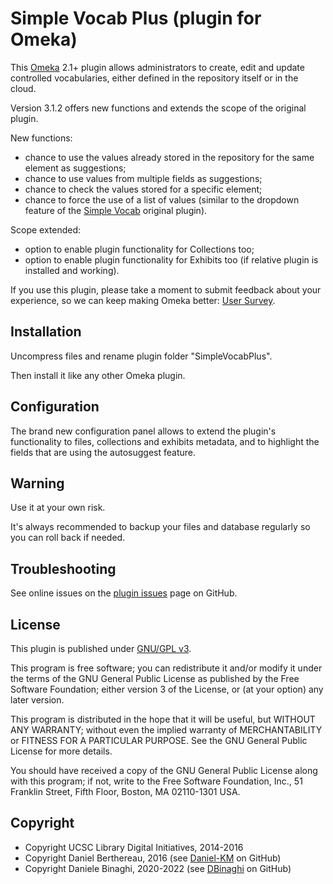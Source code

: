 Simple Vocab Plus (plugin for Omeka)
====================================

This [Omeka] 2.1+ plugin allows administrators to create, edit and update 
controlled vocabularies, either defined in the repository itself or in the cloud. 

Version 3.1.2 offers new functions and extends the scope of the original plugin.

New functions: 
- chance to use the values already stored in the repository for the same element as
suggestions;
- chance to use values from multiple fields as suggestions;
- chance to check the values stored for a specific element;
- chance to force the use of a list of values (similar to the dropdown feature of the
[Simple Vocab] original plugin).

Scope extended:
- option to enable plugin functionality for Collections too;
- option to enable plugin functionality for Exhibits too (if relative plugin is installed and working).

If you use this plugin, please take a moment to submit feedback about your experience, so we can keep making Omeka better: [User Survey].


Installation
------------

Uncompress files and rename plugin folder "SimpleVocabPlus".

Then install it like any other Omeka plugin.


Configuration
-------------

The brand new configuration panel allows to extend the plugin's functionality to files, collections and exhibits metadata, and to highlight the fields that are using the autosuggest feature.


Warning
-------

Use it at your own risk.

It's always recommended to backup your files and database regularly so you can
roll back if needed.


Troubleshooting
---------------

See online issues on the [plugin issues] page on GitHub.


License
-------

This plugin is published under [GNU/GPL v3].

This program is free software; you can redistribute it and/or modify it under
the terms of the GNU General Public License as published by the Free Software
Foundation; either version 3 of the License, or (at your option) any later
version.

This program is distributed in the hope that it will be useful, but WITHOUT
ANY WARRANTY; without even the implied warranty of MERCHANTABILITY or FITNESS
FOR A PARTICULAR PURPOSE. See the GNU General Public License for more
details.

You should have received a copy of the GNU General Public License along with
this program; if not, write to the Free Software Foundation, Inc.,
51 Franklin Street, Fifth Floor, Boston, MA 02110-1301 USA.


Copyright
---------

* Copyright UCSC Library Digital Initiatives, 2014-2016
* Copyright Daniel Berthereau, 2016 (see [Daniel-KM] on GitHub)
* Copyright Daniele Binaghi, 2020-2022 (see [DBinaghi] on GitHub)


[Simple Vocab Plus]: https://github.com/UCSCLibrary/SimpleVocabPlus
[Simple Vocab]: https://github.com/omeka/plugin-SimpleVocab
[Omeka]: https://omeka.org
[User Survey]: https://docs.google.com/forms/d/17kHFdT-cx7K7ihrpGsSkCNytoHPDP7bc6OmavLbFe0w/viewform?usp=send_form
[plugin issues]: https://github.com/UCSCLibrary/SimpleVocabPlus/issues
[GNU/GPL v3]: https://www.gnu.org/licenses/gpl-3.0.html
[Daniel-KM]: https://github.com/Daniel-KM
[DBinaghi]: https://github.com/DBinaghi

